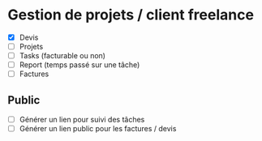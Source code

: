 # Gestion de projets / client freelance

-   [x] Devis
-   [ ] Projets
-   [ ] Tasks (facturable ou non)
-   [ ] Report (temps passé sur une tâche)
-   [ ] Factures

## Public

-   [ ] Générer un lien pour suivi des tâches
-   [ ] Générer un lien public pour les factures / devis
